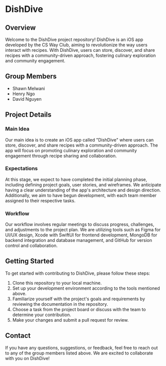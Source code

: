 # DishDive

## Overview

Welcome to the DishDive project repository! DishDive is an iOS app developed by the CS Way Club, aiming to revolutionize the way users interact with recipes. With DishDive, users can store, discover, and share recipes with a community-driven approach, fostering culinary exploration and community engagement.

## Group Members

- Shawn Melwani
- Henry Ngo
- David Nguyen

## Project Details

### Main Idea

Our main idea is to create an iOS app called "DishDive" where users can store, discover, and share recipes with a community-driven approach. The app will focus on promoting culinary exploration and community engagement through recipe sharing and collaboration.

### Expectations

At this stage, we expect to have completed the initial planning phase, including defining project goals, user stories, and wireframes. We anticipate having a clear understanding of the app's architecture and design direction. Additionally, we aim to have begun development, with each team member assigned to their respective tasks.

### Workflow

Our workflow involves regular meetings to discuss progress, challenges, and adjustments to the project plan. We are utilizing tools such as Figma for UI/UX design, Xcode with SwiftUI for frontend development, MongoDB for backend integration and database management, and GitHub for version control and collaboration.

## Getting Started

To get started with contributing to DishDive, please follow these steps:

1. Clone this repository to your local machine.
2. Set up your development environment according to the tools mentioned above.
3. Familiarize yourself with the project's goals and requirements by reviewing the documentation in the repository.
4. Choose a task from the project board or discuss with the team to determine your contribution.
5. Make your changes and submit a pull request for review.

## Contact

If you have any questions, suggestions, or feedback, feel free to reach out to any of the group members listed above. We are excited to collaborate with you on DishDive!

